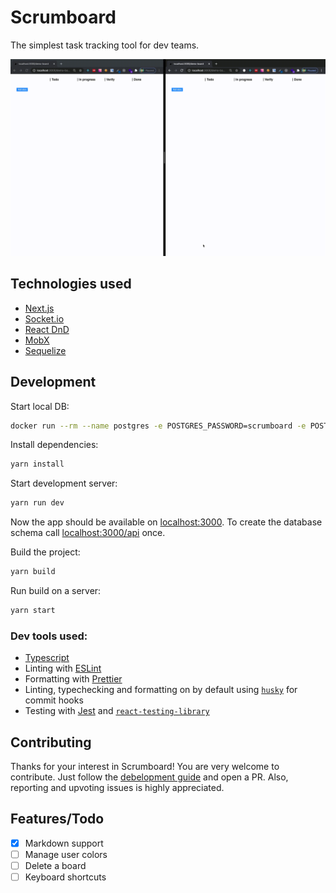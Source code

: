 # Scrumboard

The simplest task tracking tool for dev teams.

![Scrumboard](scrumboard.gif)

## Technologies used

- [Next.js](https://nextjs.org)
- [Socket.io](https://socket.io)
- [React DnD](https://react-dnd.github.io/react-dnd/about)
- [MobX](https://mobx.js.org/README.html)
- [Sequelize](https://sequelize.org)

## Development

Start local DB:

```bash
docker run --rm --name postgres -e POSTGRES_PASSWORD=scrumboard -e POSTGRES_USER=scrumboard -p 5432:5432 -d postgres
```
Install dependencies:

```bash
yarn install
```

Start development server:

```bash
yarn run dev
```

Now the app should be available on [localhost:3000](http://localhost:3000). To create
the database schema call [localhost:3000/api](http://localhost:3000/api) once.

Build the project:

```bash
yarn build
```

Run build on a server:

```bash
yarn start
```

### Dev tools used:

- [Typescript](https://www.typescriptlang.org/)
- Linting with [ESLint](https://eslint.org/)
- Formatting with [Prettier](https://prettier.io/)
- Linting, typechecking and formatting on by default using [`husky`](https://github.com/typicode/husky) for commit hooks
- Testing with [Jest](https://jestjs.io/) and [`react-testing-library`](https://testing-library.com/docs/react-testing-library/intro)

## Contributing

Thanks for your interest in Scrumboard! You are very welcome to contribute. Just follow
the [debelopment guide](#development) and open a PR. Also, reporting and upvoting issues
is highly appreciated.

## Features/Todo

- [x] Markdown support
- [ ] Manage user colors
- [ ] Delete a board
- [ ] Keyboard shortcuts
